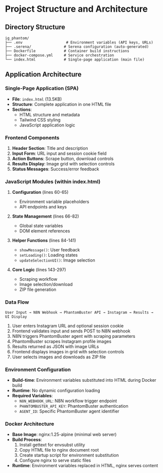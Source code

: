 # Project Structure and Architecture

## Directory Structure
```
ig_phantom/
├── .env                    # Environment variables (API keys, URLs)
├── .serena/               # Serena configuration (auto-generated)
├── Dockerfile             # Container build instructions
├── docker-compose.yml     # Service orchestration
└── index.html             # Single-page application (main file)
```

## Application Architecture

### Single-Page Application (SPA)
- **File**: `index.html` (13.5KB)
- **Structure**: Complete application in one HTML file
- **Sections**:
  - HTML structure and metadata
  - Tailwind CSS styling
  - JavaScript application logic

### Frontend Components
1. **Header Section**: Title and description
2. **Input Form**: URL input and session cookie field
3. **Action Buttons**: Scrape button, download controls
4. **Results Display**: Image grid with selection controls
5. **Status Messages**: Success/error feedback

### JavaScript Modules (within index.html)
1. **Configuration** (lines 60-65)
   - Environment variable placeholders
   - API endpoints and keys
   
2. **State Management** (lines 66-82)
   - Global state variables
   - DOM element references
   
3. **Helper Functions** (lines 84-141)
   - `showMessage()`: User feedback
   - `setLoading()`: Loading states
   - `updateSelectionUI()`: Image selection
   
4. **Core Logic** (lines 143-297)
   - Scraping workflow
   - Image selection/download
   - ZIP file generation

### Data Flow
```
User Input → N8N Webhook → PhantomBuster API → Instagram → Results → UI Display
```

1. User enters Instagram URL and optional session cookie
2. Frontend validates input and sends POST to N8N webhook
3. N8N triggers PhantomBuster agent with scraping parameters
4. PhantomBuster scrapes Instagram profile images
5. Results returned as JSON with image URLs
6. Frontend displays images in grid with selection controls
7. User selects images and downloads as ZIP file

### Environment Configuration
- **Build-time**: Environment variables substituted into HTML during Docker build
- **Runtime**: No dynamic configuration loading
- **Required Variables**:
  - `N8N_WEBHOOK_URL`: N8N workflow trigger endpoint
  - `PHANTOMBUSTER_API_KEY`: PhantomBuster authentication
  - `AGENT_ID`: Specific PhantomBuster agent identifier

### Docker Architecture
- **Base Image**: nginx:1.25-alpine (minimal web server)
- **Build Process**: 
  1. Install gettext for envsubst utility
  2. Copy HTML file to nginx document root
  3. Create startup script for environment substitution
  4. Configure nginx to serve static files
- **Runtime**: Environment variables replaced in HTML, nginx serves content